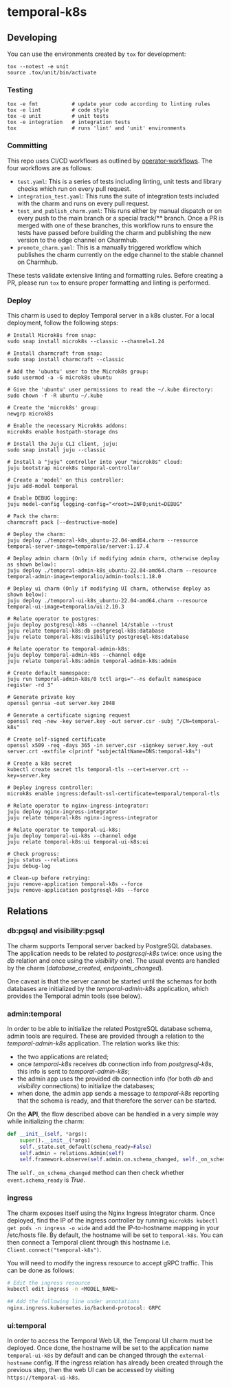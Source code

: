 # temporal-k8s

## Developing

You can use the environments created by `tox` for development:

```shell
tox --notest -e unit
source .tox/unit/bin/activate
```

### Testing

```shell
tox -e fmt           # update your code according to linting rules
tox -e lint          # code style
tox -e unit          # unit tests
tox -e integration   # integration tests
tox                  # runs 'lint' and 'unit' environments
```

### Committing

This repo uses CI/CD workflows as outlined by
[operator-workflows](https://github.com/canonical/operator-workflows). The four
workflows are as follows:

- `test.yaml`: This is a series of tests including linting, unit tests and
  library checks which run on every pull request.
- `integration_test.yaml`: This runs the suite of integration tests included
  with the charm and runs on every pull request.
- `test_and_publish_charm.yaml`: This runs either by manual dispatch or on every
  push to the main branch or a special track/\*\* branch. Once a PR is merged
  with one of these branches, this workflow runs to ensure the tests have passed
  before building the charm and publishing the new version to the edge channel
  on Charmhub.
- `promote_charm.yaml`: This is a manually triggered workflow which publishes
  the charm currently on the edge channel to the stable channel on Charmhub.

These tests validate extensive linting and formatting rules. Before creating a
PR, please run `tox` to ensure proper formatting and linting is performed.

### Deploy

This charm is used to deploy Temporal server in a k8s cluster. For a local
deployment, follow the following steps:

    # Install Microk8s from snap:
    sudo snap install microk8s --classic --channel=1.24

    # Install charmcraft from snap:
    sudo snap install charmcraft --classic

    # Add the 'ubuntu' user to the Microk8s group:
    sudo usermod -a -G microk8s ubuntu

    # Give the 'ubuntu' user permissions to read the ~/.kube directory:
    sudo chown -f -R ubuntu ~/.kube

    # Create the 'microk8s' group:
    newgrp microk8s

    # Enable the necessary Microk8s addons:
    microk8s enable hostpath-storage dns

    # Install the Juju CLI client, juju:
    sudo snap install juju --classic

    # Install a "juju" controller into your "microk8s" cloud:
    juju bootstrap microk8s temporal-controller

    # Create a 'model' on this controller:
    juju add-model temporal

    # Enable DEBUG logging:
    juju model-config logging-config="<root>=INFO;unit=DEBUG"

    # Pack the charm:
    charmcraft pack [--destructive-mode]

    # Deploy the charm:
    juju deploy ./temporal-k8s_ubuntu-22.04-amd64.charm --resource temporal-server-image=temporalio/server:1.17.4

    # Deploy admin charm (Only if modifying admin charm, otherwise deploy as shown below):
    juju deploy ./temporal-admin-k8s_ubuntu-22.04-amd64.charm --resource temporal-admin-image=temporalio/admin-tools:1.18.0

    # Deploy ui charm (Only if modifying UI charm, otherwise deploy as shown below):
    juju deploy ./temporal-ui-k8s_ubuntu-22.04-amd64.charm --resource temporal-ui-image=temporalio/ui:2.10.3

    # Relate operator to postgres:
    juju deploy postgresql-k8s --channel 14/stable --trust
    juju relate temporal-k8s:db postgresql-k8s:database
    juju relate temporal-k8s:visibility postgresql-k8s:database

    # Relate operator to temporal-admin-k8s:
    juju deploy temporal-admin-k8s --channel edge
    juju relate temporal-k8s:admin temporal-admin-k8s:admin

    # Create default namespace:
    juju run temporal-admin-k8s/0 tctl args="--ns default namespace register -rd 3"

    # Generate private key
    openssl genrsa -out server.key 2048

    # Generate a certificate signing request
    openssl req -new -key server.key -out server.csr -subj "/CN=temporal-k8s"

    # Create self-signed certificate
    openssl x509 -req -days 365 -in server.csr -signkey server.key -out server.crt -extfile <(printf "subjectAltName=DNS:temporal-k8s")

    # Create a k8s secret
    kubectl create secret tls temporal-tls --cert=server.crt --key=server.key

    # Deploy ingress controller:
    microk8s enable ingress:default-ssl-certificate=temporal/temporal-tls

    # Relate operator to nginx-ingress-integrator:
    juju deploy nginx-ingress-integrator
    juju relate temporal-k8s nginx-ingress-integrator

    # Relate operator to temporal-ui-k8s:
    juju deploy temporal-ui-k8s --channel edge
    juju relate temporal-k8s:ui temporal-ui-k8s:ui

    # Check progress:
    juju status --relations
    juju debug-log

    # Clean-up before retrying:
    juju remove-application temporal-k8s --force
    juju remove-application postgresql-k8s --force

## Relations

### db:pgsql and visibility:pgsql

The charm supports Temporal server backed by PostgreSQL databases. The
application needs to be related to _postgresql-k8s_ twice: once using the _db_
relation and once using the _visibility_ one). The usual events are handled by
the charm (_database_created_, _endpoints_changed_).

One caveat is that the server cannot be started until the schemas for both
databases are initialized by the _temporal-admin-k8s_ application, which
provides the Temporal admin tools (see below).

### admin:temporal

In order to be able to initialize the related PostgreSQL database schema, admin
tools are required. These are provided through a relation to the
_temporal-admin-k8s_ application. The relation works like this:

- the two applications are related;
- once _temporal-k8s_ receives db connection info from _postgresql-k8s_, this
  info is sent to _temporal-admin-k8s_;
- the admin app uses the provided db connection info (for both _db_ and
  _visibility_ connections) to initialize the databases;
- when done, the admin app sends a message to _temporal-k8s_ reporting that the
  schema is ready, and that therefore the server can be started.

On the **API**, the flow described above can be handled in a very simple way
while initializing the charm:

```Python
def __init__(self, *args):
    super().__init__(*args)
    self._state.set_default(schema_ready=False)
    self.admin = relations.Admin(self)
    self.framework.observe(self.admin.on.schema_changed, self._on_schema_changed)
```

The `self._on_schema_changed` method can then check whether `event.schema_ready`
is _True_.

### ingress

The charm exposes itself using the Nginx Ingress Integrator charm. Once
deployed, find the IP of the ingress controller by running
`microk8s kubectl get pods -n ingress -o wide` and add the IP-to-hostname
mapping in your /etc/hosts file. By default, the hostname will be set to
`temporal-k8s`. You can then connect a Temporal client through this hostname
i.e. `Client.connect("temporal-k8s")`.

You will need to modify the ingress resource to accept gRPC traffic. This can be
done as follows:

```bash
# Edit the ingress resource
kubectl edit ingress -n <MODEL_NAME>

## Add the following line under annotations
nginx.ingress.kubernetes.io/backend-protocol: GRPC

```

### ui:temporal

In order to access the Temporal Web UI, the Temporal UI charm must be deployed.
Once done, the hostname will be set to the application name `temporal-ui-k8s` by
default and can be changed through the `external-hostname` config. If the
ingress relation has already been created through the previous step, then the
web UI can be accessed by visiting `https://temporal-ui-k8s`.
